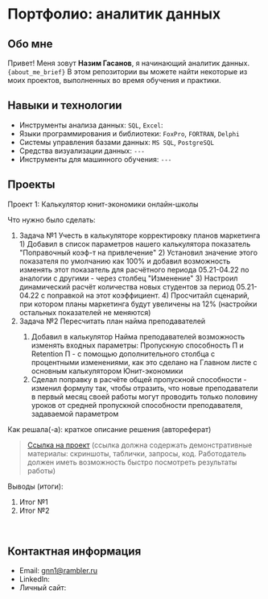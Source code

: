 # Портфолио: аналитик данных

## Обо мне 

Привет! Меня зовут **Назим Гасанов**, я начинающий аналитик данных. 
``{about_me_brief}``
В этом репозитории вы можете найти некоторые из моих проектов, выполненных во время обучения и практики.
<br>

## Навыки и технологии
- Инструменты анализа данных: ``SQL``, ``Excel``: 
- Языки программирования и библиотеки: ``FoxPro``, ``FORTRAN``, ``Delphi`` 
- Системы управления базами данных: ``MS SQL``, ``PostgreSQL``
- Средства визуализации данных: ``---``
- Инструменты для машинного обучения: ``---``



## Проекты
<p> Проект 1: Калькулятор юнит-экономики онлайн-школы</p>
<p>Что нужно было сделать:<p>
<ol>
  <li>Задача №1 Учесть в калькуляторе корректировку планов маркетинга</li> 
   1) Добавил в список параметров нашего калькулятора показатель "Поправочный коэф-т на привлечение"
   2) Установил значение этого показателя по умолчанию как 100% и добавил возможность изменять этот показатель для расчётного периода 05.21-04.22 по аналогии с другими - через столбец "Изменение"
   3) Настроил динамический расчёт количества новых студентов за период 05.21-04.22 с поправкой на этот коэффициент.  
   4) Просчитайл сценарий, при котором планы маркетинга будут увеличены на 12% (настройки остальных показателей не меняются)	
  
  <li>Задача №2 Пересчитать план найма преподавателей</li>

   1) Добавил в калькулятор Найма преподавателей возможность изменять входных параметры: Пропускную способность П и Retention П - с помощью дополнительного столбца с процентными изменениями, как это сделано на Главном листе с основным калькулятором Юнит-экономики
   2) Сделал поправку в расчёте общей пропускной способности - изменил формулу так, чтобы отразить, что новые преподаватели в первый месяц своей работы могут проводить только половину уроков от средней пропускной способности преподавателя, задаваемой параметром
        
</ol>

<p>Как решала(-а): краткое описание решения (автореферат)<p>


> <a href="https://github.com/Gorinych05/Data_Analytics_5month/blob/4fc7d9bb65c8c96205449f40cc87cdeae76cad97/%D0%9F%D1%80%D0%BE%D0%B5%D0%BA%D1%82%D1%8B/%D0%9F%D1%80%D0%BE%D1%8D%D0%BA%D1%82.%20%D0%A1%D0%B1%D0%BE%D1%80%D0%BA%D0%B0%20%D0%BA%D0%B0%D0%BB%D1%8C%D0%BA%D1%83%D0%BB%D1%8F%D1%82%D0%BE%D1%80%D0%B0%20%D1%8E%D0%BD%D0%B8%D1%82%D1%8D%D0%BA%D0%BE%D0%BD%D0%BE%D0%BC%D0%B8%D0%BA%D0%B8.xlsx">Ссылка на проект</a>
  (ссылка должна содержать демонстративные материалы: скриншоты, таблички, запросы, код. Работодатель должен иметь возможность быстро посмотреть результаты работы)

<p>Выводы (итоги):<p>
<ol>
  <li>Итог №1</li>
  <li>Итог №2</li>
</ol>
<br> 



## Контактная информация
- Email: gnn1@rambler.ru
- LinkedIn: 
- Личный сайт: 
